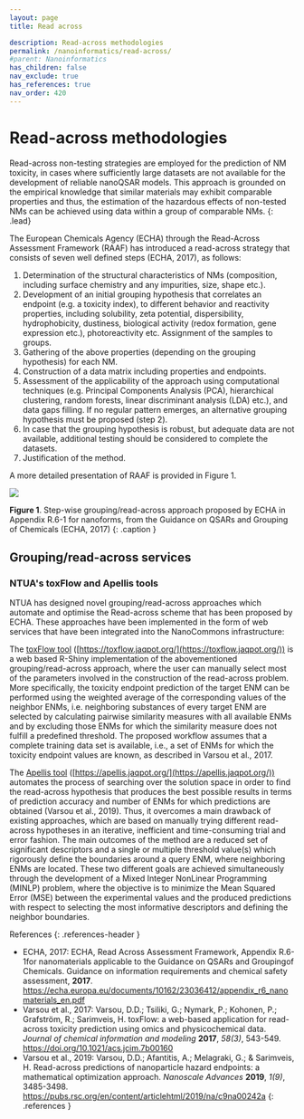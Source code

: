 ```yaml
---
layout: page
title: Read across

description: Read-across methodologies
permalink: /nanoinformatics/read-across/
#parent: Nanoinformatics
has_children: false
nav_exclude: true
has_references: true
nav_order: 420
---
```


# Read-across methodologies
Read-across non-testing strategies are employed for the prediction of NM toxicity, in cases where sufficiently large datasets are not available for the development of reliable nanoQSAR models. This approach is grounded on the empirical knowledge that similar materials may exhibit comparable properties and thus, the estimation of the hazardous effects of non-tested NMs can be achieved using data within a group of comparable NMs.
{: .lead}

The European Chemicals Agency (ECHA) through the Read-Across Assessment Framework (RAAF) has introduced a read-across strategy that consists of seven well defined steps (ECHA, 2017), as follows:

1. Determination of the structural characteristics of NMs (composition, including surface chemistry and any impurities, size, shape etc.).
2. Development of an initial grouping hypothesis that correlates an endpoint (e.g. a toxicity index), to different behavior and reactivity properties, including solubility, zeta potential, dispersibility, hydrophobicity, dustiness, biological activity (redox formation, gene expression etc.), photoreactivity etc. Assignment of the samples to groups.
3. Gathering of the above properties (depending on the grouping hypothesis) for each NM.
4. Construction of a data matrix including properties and endpoints.
5. Assessment of the applicability of the approach using computational techniques (e.g. Principal Components Analysis (PCA), hierarchical clustering, random forests, linear discriminant analysis (LDA) etc.), and data gaps filling. If no regular pattern emerges, an alternative grouping hypothesis must be proposed (step 2).
6. In case that the grouping hypothesis is robust, but adequate data are not available, additional testing should be considered to complete the datasets.
7. Justification of the method.

A more detailed presentation of RAAF is provided in Figure 1.

<img src="{{ site.baseurl }}/images/nanoinformatics/Read-across.png" />

**Figure 1**. Step-wise grouping/read-across approach proposed by ECHA in Appendix R.6-1 for nanoforms, from the Guidance on QSARs and Grouping of Chemicals (ECHA, 2017)
{: .caption }

## Grouping/read-across services
### NTUA's toxFlow and Apellis tools
NTUA has designed novel grouping/read-across approaches which automate and optimise the Read-across scheme that has been proposed by ECHA. These approaches have been implemented in the form of web services that have been  integrated into the NanoCommons infrastructure:

The <span style="text-decoration:underline;">toxFlow tool</span> ([https://toxflow.jaqpot.org/](https://toxflow.jaqpot.org/)) is a web based R-Shiny implementation of the abovementioned grouping/read-across approach, where the user can manually select most of the parameters involved in the construction of the read-across problem. More specifically, the toxicity endpoint prediction of the target ENM can be performed using the weighted average of the corresponding values of the neighbor ENMs, i.e. neighboring substances of every target ENM are selected by calculating pairwise similarity measures with all available ENMs and by excluding those ENMs for which the similarity measure does not fulfill a predefined threshold. The proposed workflow assumes that a complete training data set is available, i.e., a set of ENMs for which the toxicity endpoint values are known, as described in Varsou et al., 2017. 

The <span style="text-decoration:underline;">Apellis tool</span> ([https://apellis.jaqpot.org/](https://apellis.jaqpot.org/)) automates the process of searching over the solution space in order to find the read-across hypothesis that produces the best possible results in terms of prediction accuracy and number of ENMs for which predictions are obtained (Varsou et al., 2019). Thus, it overcomes a main drawback of existing approaches, which are based on manually trying different read-across hypotheses in an iterative, inefficient and time-consuming trial and error fashion. The main outcomes of the method are a reduced set of significant descriptors and a single or multiple threshold value(s) which rigorously define the boundaries around a query ENM, where neighboring ENMs are located. These two different goals are achieved simultaneously through the development of a Mixed Integer NonLinear Programming (MINLP) problem, where the objective is to minimize the Mean Squared Error (MSE) between the experimental values and the produced predictions with respect to selecting the most informative descriptors and defining the neighbor boundaries.

References
{: .references-header }
- ECHA, 2017: ECHA, Read Across Assessment Framework, Appendix R.6-1for nanomaterials applicable to the Guidance on QSARs and Groupingof Chemicals. Guidance on information requirements and chemical safety assessment, <b>2017</b>. <a href="https://echa.europa.eu/documents/10162/23036412/appendix_r6_nanomaterials_en.pdf">https://echa.europa.eu/documents/10162/23036412/appendix_r6_nanomaterials_en.pdf</a>
- Varsou et al., 2017: Varsou, D.D.; Tsiliki, G.; Nymark, P.; Kohonen, P.; Grafström, R.; Sarimveis, H. toxFlow: a web-based application for read-across toxicity prediction using omics and physicochemical data. <i>Journal of chemical information and modeling</i> <b>2017</b>, <i>58(3)</i>, 543-549. <a href="https://doi.org/10.1021/acs.jcim.7b00160">https://doi.org/10.1021/acs.jcim.7b00160</a>
- Varsou et al., 2019: Varsou, D.D.; Afantitis, A.; Melagraki, G.; & Sarimveis, H. Read-across predictions of nanoparticle hazard endpoints: a mathematical optimization approach. <i>Nanoscale Advances</i> <b>2019</b>, <i>1(9)</i>, 3485-3498. <a href="https://pubs.rsc.org/en/content/articlehtml/2019/na/c9na00242a">https://pubs.rsc.org/en/content/articlehtml/2019/na/c9na00242a</a>
{: .references }

